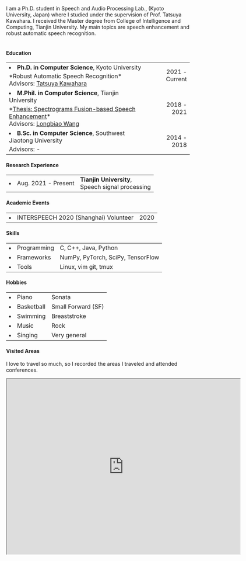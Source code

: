  I am a Ph.D. student in Speech and Audio Processing Lab., (Kyoto University, Japan) where I studied under the supervision of Prof. Tatsuya Kawahara. I received the Master degree from College of Intelligence and Computing, Tianjin University. My main topics are speech enhancement and robust automatic speech recognition. <br><br>

#### <i class="fa fa-chevron-right"></i> Education
<table class="table table-hover">
  <font size=2>
  <tr>
    <td>
     <li>
     <strong>Ph.D. in Computer Science</strong>, Kyoto University
      <br>
        <p style='margin-top:-1em;margin-bottom:0em' markdown='1'>
        <br> *Robust Automatic Speech Recognition*
        <br> Advisors: <a href="http://sap.ist.i.kyoto-u.ac.jp/members/kawahara/" target="_blank">Tatsuya Kawahara</a>
        </p>
      </li>
    </td>
    <td class="col-md-2" style='text-align:right;'>2021 - Current</td>
  </tr>
  </font>
  <tr>
    <td>
      <font size=3>
      <li>
      <strong>M.Phil. in Computer Science</strong>, Tianjin University
      <br>
        <p style='margin-top:-1em;margin-bottom:0em' markdown='1'>
        <br> *<a href="https://github.com/hshi-speech/resume/blob/main/pdf/master_thesis.pdf" target="_blank">Thesis: Spectrograms Fusion-based Speech Enhancement</a>*
        <br> Advisors: <a href="http://cic.tju.edu.cn/faculty/wanglongbiao/wang.html" target="_blank">Longbiao Wang</a>
        </p>
       </li>
       </font>
    </td>
    <td class="col-md-2" style='text-align:right;'>2018 - 2021</td>
  </tr>
  <tr>
    <td>
      <font size=3>
      <li>
      <strong>B.Sc. in Computer Science</strong>, Southwest Jiaotong University
      <br>
        <p style='margin-top:-1em;margin-bottom:0em' markdown='1'>
        <br> Advisors: -
         <!-- <a href="https://faculty.swjtu.edu.cn/dizhixiong/zh_CN/zhym/129018/list/index.htm" target="_blank">Zhixiong Di</a> -->
        </p>
      </li>
      </font>
    </td>
    <td class="col-md-2" style='text-align:right;'>2014 - 2018</td>
  </tr>
</table>


#### <i class="fa fa-chevron-right"></i> Research Experience
<table class="table table-hover">
<tr>
  <td class='col-md-3'><li>Aug. 2021 - Present</li></td>
  <td>
    <strong>Tianjin University</strong>,  <br>
    Speech signal processing
  </td>
</tr>
</table>


#### <i class="fa fa-chevron-right"></i> Academic Events
<table class="table table-hover">
<tr>
  <td>
      <li>INTERSPEECH 2020 (Shanghai) Volunteer</li>
  <td class='col-md-2' style='text-align:right;'>2020</td>
  </td>
</tr>
</table>


#### <i class="fa fa-chevron-right"></i> Skills
<table class="table table-hover">
<tr>
  <td class='col-md-2'><li>Programming</li></td>
  <td>
C, C++, Java, Python
  </td>
</tr>
<tr>
  <td class='col-md-2'><li>Frameworks</li></td>
  <td>
NumPy, PyTorch, SciPy, TensorFlow
  </td>
</tr>
<tr>
  <td class='col-md-2'><li>Tools</li></td>
  <td>
Linux, vim git, tmux
  </td>
</tr>
</table>


#### <i class="fa fa-chevron-right"></i> Hobbies
<table class="table table-hover">
<tr>
  <td class='col-md-2'><li>Piano</li></td>
  <td>
Sonata
  </td>
</tr>
<tr>
  <td class='col-md-2'><li>Basketball</li></td>
  <td>
Small Forward (SF)
  </td>
</tr>
<tr>
  <td class='col-md-2'><li>Swimming</li></td>
  <td>
Breaststroke
  </td>
</tr>
<tr>
  <td class='col-md-2'><li>Music</li></td>
  <td>
Rock
  </td>
</tr>
<tr>
  <td class='col-md-2'><li>Singing</li></td>
  <td>
Very general
  </td>
</tr>
</table>


#### <i class="fa fa-chevron-right"></i> Visited Areas
I love to travel so much, so I recorded the areas I traveled and attended conferences. 
<iframe src="https://www.google.com/maps/d/u/0/embed?mid=1lvQnC_MLw7w4fRvmKIQvQA4XoSv5ClY&ehbc=2E312F" width="640" height="480"></iframe>

